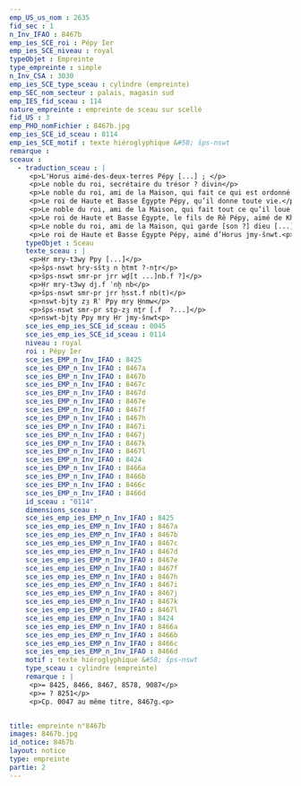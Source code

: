 ```yaml
---
emp_US_us_nom : 2635
fid_sec : 1
n_Inv_IFAO : 8467b
emp_ies_SCE_roi : Pépy Ier
emp_ies_SCE_niveau : royal
typeObjet : Empreinte
type_empreinte : simple
n_Inv_CSA : 3030
emp_ies_SCE_type_sceau : cylindre (empreinte)
emp_SEC_nom_secteur : palais, magasin sud
emp_IES_fid_sceau : 114
nature_empreinte : empreinte de sceau sur scellé
fid_US : 3
emp_PHO_nomFichier : 8467b.jpg
emp_ies_SCE_id_sceau : 0114
emp_ies_SCE_motif : texte hiéroglyphique &#58; šps-nswt
remarque : 
sceaux :
  - traduction_sceau : |
     <p>L'Horus aimé-des-deux-terres Pépy [...] ; </p>
     <p>Le noble du roi, secrétaire du trésor ? divin</p>
     <p>Le noble du roi, ami de la Maison, qui fait ce qui est ordonné [par son maître ?...]</p>
     <p>Le roi de Haute et Basse Égypte Pépy, qu’il donne toute vie.</p>
     <p>Le noble du roi, ami de la Maison, qui fait tout ce qu’il loue.</p>
     <p>Le roi de Haute et Basse Égypte, le fils de Rê Pépy, aimé de Khnoum.</p>
     <p>Le noble du roi, ami de la Maison, qui garde [son ?] dieu [...].</p>
     <p>Le roi de Haute et Basse Égypte Pépy, aimé d’Horus jmy-šnwt.<p>
    typeObjet : Sceau
    texte_sceau : |
     <p>Ḥr mry-t3wy Ppy [...]</p>
     <p>šps-nswt ḥry-sštȝ n ḫtmt ?-nṯr</p>
     <p>šps-nswt smr-pr jrr wḏ[t ...]nb.f ?]</p>
     <p>Ḥr mry-t3wy dj.f ʿnḫ nb</p>
     <p>šps-nswt smr-pr jrr ḥsst.f nb(t)</p>
     <p>nswt-bjty zȝ Rʿ Ppy mry H̱nmw</p>
     <p>šps-nswt smr-pr stp-zȝ nṯr [.f  ?...]</p>
     <p>nswt-bjty Ppy mry Ḥr jmy-šnwt<p>
    sce_ies_emp_ies_SCE_id_sceau : 0045
    sce_ies_emp_ies_SCE_id_sceau : 0114
    niveau : royal
    roi : Pépy Ier
    sce_ies_EMP_n_Inv_IFAO : 8425
    sce_ies_EMP_n_Inv_IFAO : 8467a
    sce_ies_EMP_n_Inv_IFAO : 8467b
    sce_ies_EMP_n_Inv_IFAO : 8467c
    sce_ies_EMP_n_Inv_IFAO : 8467d
    sce_ies_EMP_n_Inv_IFAO : 8467e
    sce_ies_EMP_n_Inv_IFAO : 8467f
    sce_ies_EMP_n_Inv_IFAO : 8467h
    sce_ies_EMP_n_Inv_IFAO : 8467i
    sce_ies_EMP_n_Inv_IFAO : 8467j
    sce_ies_EMP_n_Inv_IFAO : 8467k
    sce_ies_EMP_n_Inv_IFAO : 8467l
    sce_ies_EMP_n_Inv_IFAO : 8424
    sce_ies_EMP_n_Inv_IFAO : 8466a
    sce_ies_EMP_n_Inv_IFAO : 8466b
    sce_ies_EMP_n_Inv_IFAO : 8466c
    sce_ies_EMP_n_Inv_IFAO : 8466d
    id_sceau : "0114"
    dimensions_sceau : 
    sce_ies_emp_ies_EMP_n_Inv_IFAO : 8425
    sce_ies_emp_ies_EMP_n_Inv_IFAO : 8467a
    sce_ies_emp_ies_EMP_n_Inv_IFAO : 8467b
    sce_ies_emp_ies_EMP_n_Inv_IFAO : 8467c
    sce_ies_emp_ies_EMP_n_Inv_IFAO : 8467d
    sce_ies_emp_ies_EMP_n_Inv_IFAO : 8467e
    sce_ies_emp_ies_EMP_n_Inv_IFAO : 8467f
    sce_ies_emp_ies_EMP_n_Inv_IFAO : 8467h
    sce_ies_emp_ies_EMP_n_Inv_IFAO : 8467i
    sce_ies_emp_ies_EMP_n_Inv_IFAO : 8467j
    sce_ies_emp_ies_EMP_n_Inv_IFAO : 8467k
    sce_ies_emp_ies_EMP_n_Inv_IFAO : 8467l
    sce_ies_emp_ies_EMP_n_Inv_IFAO : 8424
    sce_ies_emp_ies_EMP_n_Inv_IFAO : 8466a
    sce_ies_emp_ies_EMP_n_Inv_IFAO : 8466b
    sce_ies_emp_ies_EMP_n_Inv_IFAO : 8466c
    sce_ies_emp_ies_EMP_n_Inv_IFAO : 8466d
    motif : texte hiéroglyphique &#58; šps-nswt
    type_sceau : cylindre (empreinte)
    remarque : |
     <p>= 8425, 8466, 8467, 8578, 9087</p>
     <p>= ? 8251</p>
     <p>Cp. 0047 au même titre, 8467g.<p>


title: empreinte n°8467b
images: 8467b.jpg
id_notice: 8467b
layout: notice
type: empreinte
partie: 2
---
```

